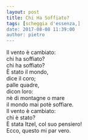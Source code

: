 ```yaml
---
layout: post
title: Chi Ha Soffiato?
tags: [scheggia d'essenza,]
date: 2017-08-08 11:39:00
author: pietro
---
```

Il vento è cambiato:<br/>chi ha soffiato?<br/>chi ha soffiato?<br/>È stato il mondo,<br/>dice il coro;<br/>palle quadre,<br/>dicon loro:<br/>nè di montagne o mare<br/>il mondo mai potè soffiare.<br/>Il vento è cambiato:<br/>chi è stato?<br/>È stata Itzel, col suo pensiero!<br/>Ecco, questo mi par vero.
